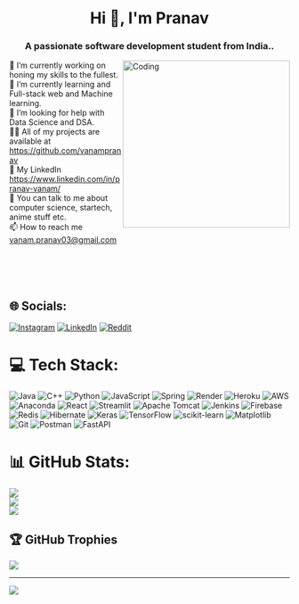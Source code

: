 <h1 align="center">Hi 👋, I'm Pranav</h1>
<h3 align="center">A passionate software development student from India..</h3>

<img align="right" alt="Coding" width="300" src="https://gifdb.com/images/high/coding-penguin-i-like-pressing-buttons-puv3coc5z4pkth51.webp">



🔭 I’m currently working on honing my skills to the fullest.<br>🌱 I’m currently learning and Full-stack web and Machine learning.<br>🤝 I’m looking for help with Data Science and DSA.<br>👨‍💻 All of my projects are available at https://github.com/vanampranav<br>📝 My LinkedIn https://www.linkedin.com/in/pranav-vanam/<br>💬 You can talk to me about computer science, startech, anime stuff etc.<br>📫 How to reach me vanam.pranav03@gmail.com<br><br><br><br><br>


## 🌐 Socials:
[![Instagram](https://img.shields.io/badge/Instagram-%23E4405F.svg?logo=Instagram&logoColor=white)](https://instagram.com/vanam.pranav) [![LinkedIn](https://img.shields.io/badge/LinkedIn-%230077B5.svg?logo=linkedin&logoColor=white)](https://linkedin.com/in/pranav-vanam) [![Reddit](https://img.shields.io/badge/Reddit-%23FF4500.svg?logo=Reddit&logoColor=white)](https://reddit.com/user/Kind-Map-4588) 

# 💻 Tech Stack:
![Java](https://img.shields.io/badge/java-%23ED8B00.svg?style=for-the-badge&logo=openjdk&logoColor=white) ![C++](https://img.shields.io/badge/c++-%2300599C.svg?style=for-the-badge&logo=c%2B%2B&logoColor=white) ![Python](https://img.shields.io/badge/python-3670A0?style=for-the-badge&logo=python&logoColor=ffdd54) ![JavaScript](https://img.shields.io/badge/javascript-%23323330.svg?style=for-the-badge&logo=javascript&logoColor=%23F7DF1E) ![Spring](https://img.shields.io/badge/spring-%236DB33F.svg?style=for-the-badge&logo=spring&logoColor=white) ![Render](https://img.shields.io/badge/Render-%46E3B7.svg?style=for-the-badge&logo=render&logoColor=white) ![Heroku](https://img.shields.io/badge/heroku-%23430098.svg?style=for-the-badge&logo=heroku&logoColor=white) ![AWS](https://img.shields.io/badge/AWS-%23FF9900.svg?style=for-the-badge&logo=amazon-aws&logoColor=white) ![Anaconda](https://img.shields.io/badge/Anaconda-%2344A833.svg?style=for-the-badge&logo=anaconda&logoColor=white) ![React](https://img.shields.io/badge/react-%2320232a.svg?style=for-the-badge&logo=react&logoColor=%2361DAFB) ![Streamlit](https://img.shields.io/badge/Streamlit-%23FE4B4B.svg?style=for-the-badge&logo=streamlit&logoColor=white) ![Apache Tomcat](https://img.shields.io/badge/apache%20tomcat-%23F8DC75.svg?style=for-the-badge&logo=apache-tomcat&logoColor=black) ![Jenkins](https://img.shields.io/badge/jenkins-%232C5263.svg?style=for-the-badge&logo=jenkins&logoColor=white) ![Firebase](https://img.shields.io/badge/firebase-a08021?style=for-the-badge&logo=firebase&logoColor=ffcd34) ![Redis](https://img.shields.io/badge/redis-%23DD0031.svg?style=for-the-badge&logo=redis&logoColor=white) ![Hibernate](https://img.shields.io/badge/Hibernate-59666C?style=for-the-badge&logo=Hibernate&logoColor=white) ![Keras](https://img.shields.io/badge/Keras-%23D00000.svg?style=for-the-badge&logo=Keras&logoColor=white) ![TensorFlow](https://img.shields.io/badge/TensorFlow-%23FF6F00.svg?style=for-the-badge&logo=TensorFlow&logoColor=white) ![scikit-learn](https://img.shields.io/badge/scikit--learn-%23F7931E.svg?style=for-the-badge&logo=scikit-learn&logoColor=white) ![Matplotlib](https://img.shields.io/badge/Matplotlib-%23ffffff.svg?style=for-the-badge&logo=Matplotlib&logoColor=black) ![Git](https://img.shields.io/badge/git-%23F05033.svg?style=for-the-badge&logo=git&logoColor=white) ![Postman](https://img.shields.io/badge/Postman-FF6C37?style=for-the-badge&logo=postman&logoColor=white) ![FastAPI](https://img.shields.io/badge/FastAPI-005571?style=for-the-badge&logo=fastapi)
# 📊 GitHub Stats:
![](https://github-readme-stats.vercel.app/api?username=vanampranav&theme=dark&hide_border=false&include_all_commits=true&count_private=false)<br/>
![](https://nirzak-streak-stats.vercel.app/?user=vanampranav&theme=dark&hide_border=false)<br/>
![](https://github-readme-stats.vercel.app/api/top-langs/?username=vanampranav&theme=dark&hide_border=false&include_all_commits=true&count_private=false&layout=compact)

## 🏆 GitHub Trophies
![](https://github-profile-trophy.vercel.app/?username=vanampranav&theme=radical&no-frame=true&no-bg=false&margin-w=4)

---
[![](https://visitcount.itsvg.in/api?id=vanampranav&icon=0&color=0)](https://visitcount.itsvg.in)

<!-- Proudly created with GPRM ( https://gprm.itsvg.in ) -->
